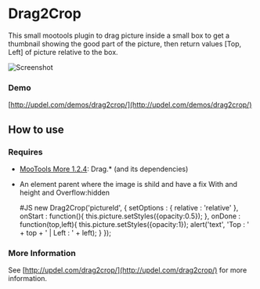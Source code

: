 Drag2Crop
===========

This small mootools plugin to drag picture inside a small box to get a thumbnail showing the good part of the picture, then return values [Top, Left] of picture relative to the box.

![Screenshot](http://updel.com/demos/drag2crop/screen.png)

### Demo

[http://updel.com/demos/drag2crop/](http://updel.com/demos/drag2crop/)

How to use
----------

### Requires

* [MooTools More 1.2.4](http://mootools.net/more): Drag.* (and its dependencies)

- An element parent where the image is shild and have a fix With and height and Overflow:hidden

	#JS
		new Drag2Crop('pictureId', {
			setOptions	:    {
				relative 	: 	'relative'
			},
			onStart		:    function(){
				this.picture.setStyles({opacity:0.5});
			},
			onDone      :    function(top,left){
				this.picture.setStyles({opacity:1});
				alert('text', 'Top : ' + top + ' | Left : ' + left);
			}
		});
	
### More Information

See [http://updel.com/drag2crop/](http://updel.com/drag2crop/) for more information.
	